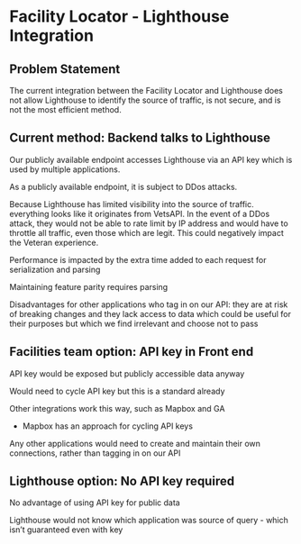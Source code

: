 # Facility Locator - Lighthouse Integration 

## Problem Statement
The current integration between the Facility Locator and Lighthouse does not allow Lighthouse to identify the source of traffic, is not secure, and is not the most efficient method.    

## Current method: Backend talks to Lighthouse 

Our publicly available endpoint accesses Lighthouse via an API key which is used by multiple applications.  

As a publicly available endpoint, it is subject to DDos attacks. 

Because Lighthouse has limited visibility into the source of traffic. everything looks like it originates from VetsAPI. In the event of a DDos attack, they would not be able to rate limit by IP address and would have to throttle all traffic, even those which are legit. This could negatively impact the Veteran experience. 

Performance is impacted by the extra time added to each request for serialization and parsing 

Maintaining feature parity requires parsing  

Disadvantages for other applications who tag in on our API: they are at risk of breaking changes and they lack access to data which could be useful for their purposes but which we find irrelevant and choose not to pass  

## Facilities team option: API key in Front end 

API key would be exposed but publicly accessible data anyway 

Would need to cycle API key but this is a standard already 

Other integrations work this way, such as Mapbox and GA
- Mapbox has an approach for cycling API keys  

Any other applications would need to create and maintain their own connections, rather than tagging in on our API  

## Lighthouse option: No API key required  

No advantage of using API key for public data 

Lighthouse would not know which application was source of query - which isn’t guaranteed even with key 

 
